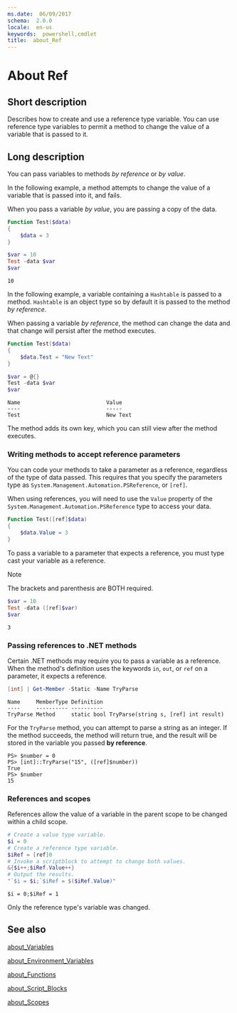 ```yaml
---
ms.date:  06/09/2017
schema:  2.0.0
locale:  en-us
keywords:  powershell,cmdlet
title:  about_Ref
---
```


# About Ref

## Short description

Describes how to create and use a reference type variable. You can use
reference type variables to permit a method to change the value
of a variable that is passed to it.

## Long description

You can pass variables to methods *by reference* or *by value*.

In the following example, a method attempts to change the value of a
variable that is passed into it, and fails.

When you pass a variable *by value*, you are passing a copy of the data.

```powershell
Function Test($data)
{
    $data = 3
}

$var = 10
Test -data $var
$var
```

```output
10
```

In the following example, a variable containing a `Hashtable` is passed to a
method. `Hashtable` is an object type so by default it is passed to the
method *by reference*.

When passing a variable *by reference*, the method can change the data and
that change will persist after the method executes.

```powershell
Function Test($data)
{
    $data.Test = "New Text"
}

$var = @{}
Test -data $var
$var
```

```output
Name                           Value
----                           -----
Test                           New Text
```

The method adds its own key, which you can still view after the
method executes.

### Writing methods to accept reference parameters

You can code your methods to take a parameter as a reference, regardless of
the type of data passed. This requires that you specify the parameters type
as `System.Management.Automation.PSReference`, or `[ref]`.

When using references, you will need to use the `Value` property of the
`System.Management.Automation.PSReference` type to access your data.

```powershell
Function Test([ref]$data)
{
    $data.Value = 3
}
```

To pass a variable to a parameter that expects a reference, you must type
cast your variable as a reference.

> [!NOTE]
> The brackets and parenthesis are BOTH required.

```powershell
$var = 10
Test -data ([ref]$var)
$var
```

```output
3
```

### Passing references to .NET methods

Certain .NET methods may require you to pass a variable as a reference. When
the method's definition uses the keywords `in`, `out`, or `ref` on a
parameter, it expects a reference.

```powershell
[int] | Get-Member -Static -Name TryParse
```

```output
Name     MemberType Definition
----     ---------- ----------
TryParse Method     static bool TryParse(string s, [ref] int result)
```

For the `TryParse` method, you can attempt to parse a string as an integer.
If the method succeeds, the method will return true, and the result will
be stored in the variable you passed **by reference**.

```
PS> $number = 0
PS> [int]::TryParse("15", ([ref]$number))
True
PS> $number
15
```

### References and scopes

References allow the value of a variable in the parent scope to be changed
within a child scope.

```powershell
# Create a value type variable.
$i = 0
# Create a reference type variable.
$iRef = [ref]0
# Invoke a scriptblock to attempt to change both values.
&{$i++;$iRef.Value++}
# Output the results.
"`$i = $i;`$iRef = $($iRef.Value)"
```

```output
$i = 0;$iRef = 1
```

Only the reference type's variable was changed.

## See also

[about_Variables](about_Variables.md)

[about_Environment_Variables](about_Environment_Variables.md)

[about_Functions](about_Functions.md)

[about_Script_Blocks](about_Script_Blocks.md)

[about_Scopes](about_scopes.md)